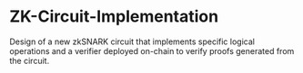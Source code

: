 # ZK-Circuit-Implementation
Design of a new zkSNARK circuit that implements specific logical operations and a verifier deployed on-chain to verify proofs generated from the circuit.
